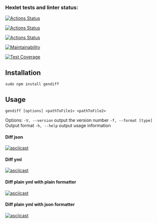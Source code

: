 ### Hexlet tests and linter status:
[![Actions Status](https://github.com/Lodo4ka/frontend-project-lvl2/workflows/hexlet-check/badge.svg)](https://github.com/Lodo4ka/frontend-project-lvl2/actions)

[![Actions Status](https://github.com/Lodo4ka/frontend-project-lvl2/workflows/Linter/badge.svg)](https://github.com/Lodo4ka/frontend-project-lvl2/actions)

[![Actions Status](https://github.com/Lodo4ka/frontend-project-lvl2/workflows/Tests/badge.svg)](https://github.com/Lodo4ka/frontend-project-lvl2/actions)

[![Maintainability](https://api.codeclimate.com/v1/badges/80befd31dee314fbcfcd/maintainability)](https://codeclimate.com/github/Lodo4ka/frontend-project-lvl2/maintainability)

[![Test Coverage](https://api.codeclimate.com/v1/badges/80befd31dee314fbcfcd/test_coverage)](https://codeclimate.com/github/Lodo4ka/frontend-project-lvl2/test_coverage)

## Installation
```sudo npm install gendiff```

## Usage
```gendiff [options] <pathToFile1> <pathToFile2>```

Options:
`-V, --version` output the version number
`-f, --format [type]` Output format
`-h, --help` output usage information
#### Diff json
[![asciicast](https://asciinema.org/a/NpiOweYX7c1T7Wufoh8AV9Yp4.svg)](https://asciinema.org/a/NpiOweYX7c1T7Wufoh8AV9Yp4)

#### Diff yml
[![asciicast](https://asciinema.org/a/0xTpPa7z9MqCbcoYcHDWecGrT.svg)](https://asciinema.org/a/0xTpPa7z9MqCbcoYcHDWecGrT)
#### Diff plain yml with plain formatter
[![asciicast](https://asciinema.org/a/F0rrih1h05eCXEv44n9kPZYDC.svg)](https://asciinema.org/a/F0rrih1h05eCXEv44n9kPZYDC)

#### Diff plain yml with json formatter
[![asciicast](https://asciinema.org/a/1iR61Acb4JFJz1jL1GGQJWdvr.svg)](https://asciinema.org/a/1iR61Acb4JFJz1jL1GGQJWdvr)
